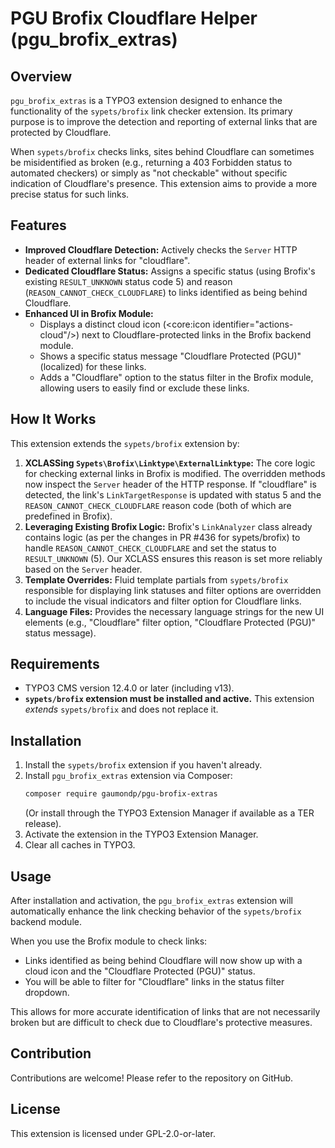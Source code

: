 # PGU Brofix Cloudflare Helper (pgu_brofix_extras)

## Overview

`pgu_brofix_extras` is a TYPO3 extension designed to enhance the functionality of the `sypets/brofix` link checker extension. Its primary purpose is to improve the detection and reporting of external links that are protected by Cloudflare.

When `sypets/brofix` checks links, sites behind Cloudflare can sometimes be misidentified as broken (e.g., returning a 403 Forbidden status to automated checkers) or simply as "not checkable" without specific indication of Cloudflare's presence. This extension aims to provide a more precise status for such links.

## Features

*   **Improved Cloudflare Detection:** Actively checks the `Server` HTTP header of external links for "cloudflare".
*   **Dedicated Cloudflare Status:** Assigns a specific status (using Brofix's existing `RESULT_UNKNOWN` status code 5) and reason (`REASON_CANNOT_CHECK_CLOUDFLARE`) to links identified as being behind Cloudflare.
*   **Enhanced UI in Brofix Module:**
    *   Displays a distinct cloud icon (<core:icon identifier="actions-cloud"/>) next to Cloudflare-protected links in the Brofix backend module.
    *   Shows a specific status message "Cloudflare Protected (PGU)" (localized) for these links.
    *   Adds a "Cloudflare" option to the status filter in the Brofix module, allowing users to easily find or exclude these links.

## How It Works

This extension extends the `sypets/brofix` extension by:

1.  **XCLASSing `Sypets\Brofix\Linktype\ExternalLinktype`:** The core logic for checking external links in Brofix is modified. The overridden methods now inspect the `Server` header of the HTTP response. If "cloudflare" is detected, the link's `LinkTargetResponse` is updated with status 5 and the `REASON_CANNOT_CHECK_CLOUDFLARE` reason code (both of which are predefined in Brofix).
2.  **Leveraging Existing Brofix Logic:** Brofix's `LinkAnalyzer` class already contains logic (as per the changes in PR #436 for sypets/brofix) to handle `REASON_CANNOT_CHECK_CLOUDFLARE` and set the status to `RESULT_UNKNOWN` (5). Our XCLASS ensures this reason is set more reliably based on the `Server` header.
3.  **Template Overrides:** Fluid template partials from `sypets/brofix` responsible for displaying link statuses and filter options are overridden to include the visual indicators and filter option for Cloudflare links.
4.  **Language Files:** Provides the necessary language strings for the new UI elements (e.g., "Cloudflare" filter option, "Cloudflare Protected (PGU)" status message).

## Requirements

*   TYPO3 CMS version 12.4.0 or later (including v13).
*   **`sypets/brofix` extension must be installed and active.** This extension *extends* `sypets/brofix` and does not replace it.

## Installation

1.  Install the `sypets/brofix` extension if you haven't already.
2.  Install `pgu_brofix_extras` extension via Composer:
    ```bash
    composer require gaumondp/pgu-brofix-extras
    ```
    (Or install through the TYPO3 Extension Manager if available as a TER release).
3.  Activate the extension in the TYPO3 Extension Manager.
4.  Clear all caches in TYPO3.

## Usage

After installation and activation, the `pgu_brofix_extras` extension will automatically enhance the link checking behavior of the `sypets/brofix` backend module.

When you use the Brofix module to check links:

*   Links identified as being behind Cloudflare will now show up with a cloud icon and the "Cloudflare Protected (PGU)" status.
*   You will be able to filter for "Cloudflare" links in the status filter dropdown.

This allows for more accurate identification of links that are not necessarily broken but are difficult to check due to Cloudflare's protective measures.

## Contribution

Contributions are welcome! Please refer to the repository on GitHub.

## License

This extension is licensed under GPL-2.0-or-later.
